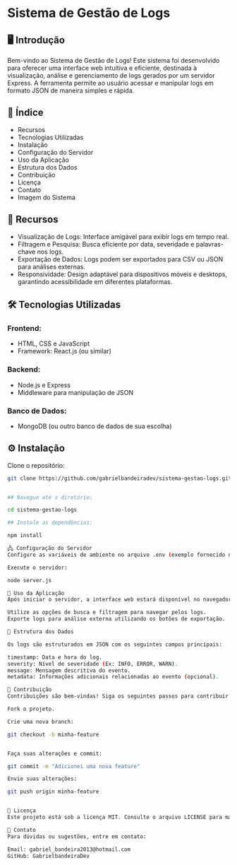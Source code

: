 # Sistema de Gestão de Logs

## 🖥️ Introdução
Bem-vindo ao Sistema de Gestão de Logs! Este sistema foi desenvolvido para oferecer uma interface web intuitiva e eficiente, destinada à visualização, análise e gerenciamento de logs gerados por um servidor Express. A ferramenta permite ao usuário acessar e manipular logs em formato JSON de maneira simples e rápida.

## 📑 Índice
- Recursos
- Tecnologias Utilizadas
- Instalação
- Configuração do Servidor
- Uso da Aplicação
- Estrutura dos Dados
- Contribuição
- Licença
- Contato
- Imagem do Sistema

## 🚀 Recursos
- Visualização de Logs: Interface amigável para exibir logs em tempo real.
- Filtragem e Pesquisa: Busca eficiente por data, severidade e palavras-chave nos logs.
- Exportação de Dados: Logs podem ser exportados para CSV ou JSON para análises externas.
- Responsividade: Design adaptável para dispositivos móveis e desktops, garantindo acessibilidade em diferentes plataformas.

## 🛠️ Tecnologias Utilizadas
### Frontend:
- HTML, CSS e JavaScript
- Framework: React.js (ou similar)

### Backend:
- Node.js e Express
- Middleware para manipulação de JSON

### Banco de Dados:
- MongoDB (ou outro banco de dados de sua escolha)

## ⚙️ Instalação
Clone o repositório:

```bash
git clone https://github.com/gabrielbandeiradev/sistema-gestao-logs.git


## Navegue até o diretório:

cd sistema-gestao-logs

## Instale as dependências:

npm install

🖧 Configuração do Servidor
Configure as variáveis de ambiente no arquivo .env (exemplo fornecido no .env.example).

Execute o servidor:

node server.js

📝 Uso da Aplicação
Após iniciar o servidor, a interface web estará disponível no navegador no endereço configurado (por padrão: http://localhost:3000).

Utilize as opções de busca e filtragem para navegar pelos logs.
Exporte logs para análise externa utilizando os botões de exportação.

📂 Estrutura dos Dados

Os logs são estruturados em JSON com os seguintes campos principais:

timestamp: Data e hora do log.
severity: Nível de severidade (Ex: INFO, ERROR, WARN).
message: Mensagem descritiva do evento.
metadata: Informações adicionais relacionadas ao evento (opcional).

🤝 Contribuição
Contribuições são bem-vindas! Siga os seguintes passos para contribuir:

Fork o projeto.

Crie uma nova branch:

git checkout -b minha-feature


Faça suas alterações e commit:

git commit -m "Adicionei uma nova feature"

Envie suas alterações:

git push origin minha-feature


📄 Licença
Este projeto está sob a licença MIT. Consulte o arquivo LICENSE para mais detalhes.

📧 Contato
Para dúvidas ou sugestões, entre em contato:

Email: gabriel_bandeira2013@hotmail.com
GitHub: GabrielbandeiraDev


